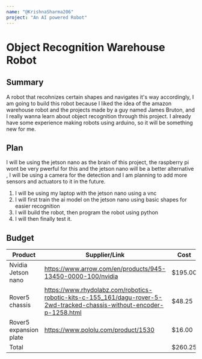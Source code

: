 ```yaml
---
name: "@KrishnaSharma206"
project: "An AI powered Robot"
---
```


# Object Recognition Warehouse Robot

## Summary

A robot that recohnizes certain shapes and navigates it's way accordingly, I am going to build this robot because I liked the idea of the amazon warehouse
robot and the projects made by a guy named James Bruton, and I really wanna learn about object recognition through this project. I already have some
experience making robots using arduino, so it will be something new for me.

## Plan

I will be using the jetson nano as the brain of this project, the raspberry pi wont be very pwerful for this and the jetson nano will be a better alternative
, I will be using a camera for the detection and I am planning to add more sensors and actuators to it in the future.
1. I will be using my laptop with the jetson nano using a vnc
2. I will first train the ai model on the jetson nano using basic shapes for easier recognition
3. I will build the robot, then program the robot using python
4. I will then finally test it.

## Budget

| Product                | Supplier/Link                                               |  Cost   |
| ---------------        | ----------------------------------------------------------- | ------- |
| Nvidia Jetson nano     | https://www.arrow.com/en/products/945-13450-0000-100/nvidia | $195.00 |
| Rover5 chassis         | https://www.rhydolabz.com/robotics-robotic-kits-c-155_161/dagu-rover-5-2wd-tracked-chassis-without-encoder-p-1258.html | $48.25 |
| Rover5 expansion plate | https://www.pololu.com/product/1530                         | $16.00  |
| Total              |                                                                 | $260.25 |

